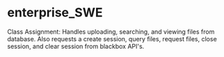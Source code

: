 # enterprise_SWE
Class Assignment: Handles uploading, searching, and viewing files from database. Also requests a create session, query files, request files, close session, and clear session from blackbox API's.

